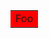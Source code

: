 <table>
    <tr>
            <td bgcolor="blue" style="background-color: red">Foo</td>
    </tr>
</table>
